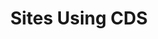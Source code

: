 ---
layout: index
title: Sites Using CDS
permalink: /getting-started/sites-using-CDS/index.html
parent: getting-started
description: Sites already following our design system.
---